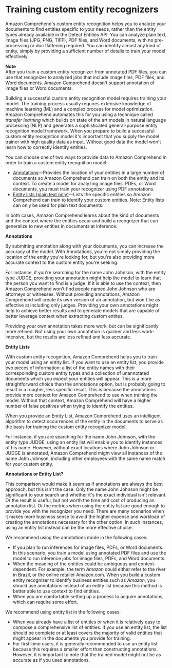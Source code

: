 # Training custom entity recognizers<a name="training-recognizers"></a>

Amazon Comprehend's custom entity recognition helps you to analyze your documents to find entities specific to your needs, rather than the entity types already available in the Detect Entities API\. You can analyze plain text, image files \(JPG, PNG, TIFF\), PDF files, and Word documents, with no pre\-processing or doc flattening required\. You can identify almost any kind of entity, simply by providing a sufficient number of details to train your model effectively\. 

**Note**  
After you train a custom entity recognizer from annotated PDF files, you can use that recognizer to analyzed jobs that include image files, PDF files, and Word documents\. Amazon Comprehend doesn't support annotation of image files or Word documents\.

Building a successful custom entity recognition model requires training your model\. The training process usually requires extensive knowledge of machine learning \(ML\) and a complex process for model optimization\. Amazon Comprehend automates this for you using a technique called *transfer learning* which builds on state of the art models in natural language processing \(NLP\) and generates a sophisticated general\-purpose entity recognition model framework\. When you prepare to build a successful custom entity recognition model it's important that you supply the model trainer with high quality data as input\. Without good data the model won't learn how to correctly identify entities\. 

You can choose one of two ways to provide data to Amazon Comprehend in order to train a custom entity recognition model:
+ [Annotations](cer-annotation.md)—Provides the location of your entities in a large number of documents so Amazon Comprehend can train on both the entity and its context\. To create a model for analyzing image files, PDFs, or Word documents, you must train your recognizer using PDF annotations\. 
+ [Entity lists \(plain text only\)](cer-entity-list.md)—Lists the specific entities so Amazon Comprehend can train to identify your custom entities\. Note: Entity lists can only be used for plain text documents\. 

In both cases, Amazon Comprehend learns about the kind of documents and the context where the entities occur and build a recognizer that can generalize to new entities in documents at inference\.

**Annotations**

By submitting annotation along with your documents, you can increase the accuracy of the model\. With Annotations, you're not simply providing the location of the entity you're looking for, but you're also providing more accurate context to the custom entity you're seeking\.

For instance, if you're searching for the name John Johnson, with the entity type JUDGE, providing your annotation might help the model to learn that the person you want to find is a judge\. If it is able to use the context, then Amazon Comprehend won't find people named John Johnson who are attorneys or witnesses\. Without providing annotations, Amazon Comprehend will create its own version of an annotation, but won't be as effective at including only judges\. Providing your own annotations might help to achieve better results and to generate models that are capable of better leverage context when extracting custom entites\.

Providing your own annotation takes more work, but can be significantly more refined\. Not using your own annotation is quicker and less work\-intensive, but the results are less refined and less accurate\.

**Entity Lists**

With custom entity recognition, Amazon Comprehend helps you to train your model using an entity list\. If you want to use an entity list, you provide two pieces of information: a list of the entity names with their correspoinding custom entity types and a collection of unannotated documents which you expect your entities will appear\. This is a more straightforward choice than the annotations option, but is probably going to result in a rougher, less specific result\. This is because the annotations provide more context for Amazon Comprehend to use when training the model\. Without that context, Amazon Comprehend will have a higher number of false positives when trying to identify the entities\. 

When you provide an Entity List, Amazon Comprehend uses an intelligent algorithm to detect occurrences of the entity in the documents to serve as the basis for training the custom entity recognizer model\.

For instance, if you are searching for the name John Johnson, with the entity type JUDGE, using an entity list will enable you to identify instances of his name\. However, without exact locations where John Johnson or JUDGE is annotated, Amazon Comprehend might view all instances of the name John Johnson, including other employees with the same name match for your custom entity\. 

**Annotations or Entity List?**

This comparison would make it seem as if annotations are always the best approach, but this isn't the case\. Only the name John Johnson might be significant to your search and whether it's the exact individual isn't relevant\. Or the result is useful, but not worth the time and cost of producing an annotation list\. Or the metrics when using the entity list are good enough to provide you with the recognizer you need\. There are many scenarios when it makes more business sense to avoid the higher expense and workload of creating the annotations necessary for the other option\. In such instances, using an entity list instead can be the more effective choice\. 

We recommend using the annotations mode in the following cases:
+ If you plan to run inferences for image files, PDFs, or Word documents\. In this scenario, you train a model using annotated PDF files and use the model to run inference jobs for image files, PDFs, and Word documents\. 
+ When the meaning of the entities could be ambiguous and context\-dependent\. For example, the term *Amazon* could either refer to the river in Brazil, or the online retailer Amazon\.com\. When you build a custom entity recognizer to identify business entities such as *Amazon*, you should use annotations instead of an entity list because this method is better able to use context to find entities\.
+ When you are comfortable setting up a process to acquire annotations, which can require some effort\.

We recommend using entity list in the following cases:
+ When you already have a list of entities or when it is relatively easy to compose a comprehensive list of entities\. If you use an entity list, the list should be complete or at least covers the majority of valid entities that might appear in the documents you provide for training\. 
+ For first\-time users, it is generally recommended to use an entity list because this requires a smaller effort than constructing annotations\. However, it is important to note that the trained model might not be as accurate as if you used annotations\.